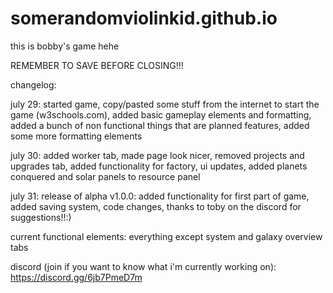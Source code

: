 # somerandomviolinkid.github.io

this is bobby's game hehe

REMEMBER TO SAVE BEFORE CLOSING!!!

changelog:

july 29:
started game, copy/pasted some stuff from the internet to start the game (w3schools.com), added basic gameplay elements and formatting, added a bunch of non functional things that are planned features, added some more formatting elements

july 30:
added worker tab, made page look nicer, removed projects and upgrades tab, added functionality for factory, ui updates, added planets conquered and solar panels to resource panel

july 31:
release of alpha v1.0.0: added functionality for first part of game, added saving system, code changes, thanks to toby on the discord for suggestions!!:)

current functional elements:
everything except system and galaxy overview tabs

discord (join if you want to know what i'm currently working on): https://discord.gg/6jb7PmeD7m
